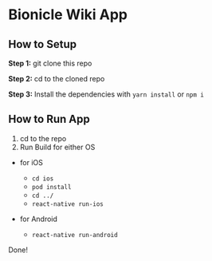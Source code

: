 #  Bionicle Wiki App

## How to Setup

**Step 1:** git clone this repo

**Step 2:** cd to the cloned repo

**Step 3:** Install the dependencies with `yarn install` or `npm i`

## How to Run App

1. cd to the repo
2. Run Build for either OS

  * for iOS
    * `cd ios`
    * `pod install`
    * `cd ../` 
    * `react-native run-ios`
    
  * for Android
    * `react-native run-android`
    
Done!

